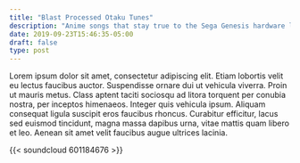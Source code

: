 ```yaml
---
title: "Blast Processed Otaku Tunes"
description: "Anime songs that stay true to the Sega Genesis hardware limitations"
date: 2019-09-23T15:46:35-05:00
draft: false
type: post
---
```


Lorem ipsum dolor sit amet, consectetur adipiscing elit. Etiam lobortis velit eu lectus faucibus auctor. Suspendisse ornare dui ut vehicula viverra. Proin ut mauris metus. Class aptent taciti sociosqu ad litora torquent per conubia nostra, per inceptos himenaeos. Integer quis vehicula ipsum. Aliquam consequat ligula suscipit eros faucibus rhoncus. Curabitur efficitur, lacus sed euismod tincidunt, magna massa dapibus urna, vitae mattis quam libero et leo. Aenean sit amet velit faucibus augue ultrices lacinia.

{{< soundcloud 601184676 >}}